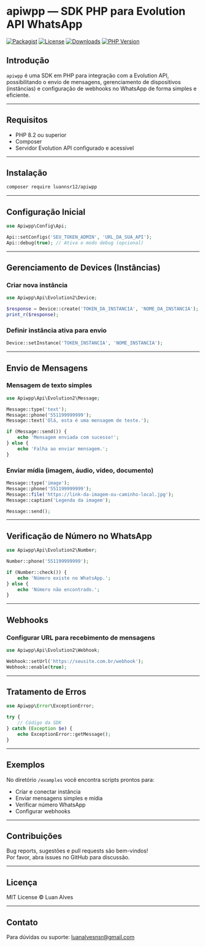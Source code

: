 
# apiwpp — SDK PHP para Evolution API WhatsApp

[![Packagist](https://img.shields.io/packagist/v/luannsr12/apiwpp.svg?style=flat)](https://packagist.org/packages/luannsr12/apiwpp)
[![License](https://img.shields.io/packagist/l/luannsr12/apiwpp.svg?style=flat)](LICENSE)
[![Downloads](https://img.shields.io/packagist/dt/luannsr12/apiwpp.svg?style=flat)](https://packagist.org/packages/luannsr12/apiwpp)
[![PHP Version](https://img.shields.io/packagist/php-v/luannsr12/apiwpp.svg?style=flat)](https://www.php.net/)

## Introdução

`apiwpp` é uma SDK em PHP para integração com a Evolution API, possibilitando o envio de mensagens, gerenciamento de dispositivos (instâncias) e configuração de webhooks no WhatsApp de forma simples e eficiente.

---

## Requisitos

- PHP 8.2 ou superior  
- Composer  
- Servidor Evolution API configurado e acessível  

---

## Instalação

```bash
composer require luannsr12/apiwpp
```

---

## Configuração Inicial

```php
use Apiwpp\Config\Api;

Api::setConfigs('SEU_TOKEN_ADMIN', 'URL_DA_SUA_API');
Api::debug(true); // Ativa o modo debug (opcional)
```

---

## Gerenciamento de Devices (Instâncias)

### Criar nova instância

```php
use Apiwpp\Api\Evolution2\Device;

$response = Device::create('TOKEN_DA_INSTANCIA', 'NOME_DA_INSTANCIA');
print_r($response);
```

### Definir instância ativa para envio

```php
Device::setInstance('TOKEN_INSTANCIA', 'NOME_INSTANCIA');
```

---

## Envio de Mensagens

### Mensagem de texto simples

```php
use Apiwpp\Api\Evolution2\Message;

Message::type('text');
Message::phone('551199999999');
Message::text('Olá, esta é uma mensagem de teste.');

if (Message::send()) {
    echo 'Mensagem enviada com sucesso!';
} else {
    echo 'Falha ao enviar mensagem.';
}
```

### Enviar mídia (imagem, áudio, vídeo, documento)

```php
Message::type('image');
Message::phone('551199999999');
Message::file('https://link-da-imagem-ou-caminho-local.jpg');
Message::caption('Legenda da imagem');

Message::send();
```

---

## Verificação de Número no WhatsApp

```php
use Apiwpp\Api\Evolution2\Number;

Number::phone('551199999999');

if (Number::check()) {
    echo 'Número existe no WhatsApp.';
} else {
    echo 'Número não encontrado.';
}
```

---

## Webhooks

### Configurar URL para recebimento de mensagens

```php
use Apiwpp\Api\Evolution2\Webhook;

Webhook::setUrl('https://seusite.com.br/webhook');
Webhook::enable(true);
```

---

## Tratamento de Erros

```php
use Apiwpp\Error\ExceptionError;

try {
    // Código da SDK
} catch (Exception $e) {
    echo ExceptionError::getMessage();
}
```

---

## Exemplos

No diretório `/examples` você encontra scripts prontos para:

- Criar e conectar instância  
- Enviar mensagens simples e mídia  
- Verificar número WhatsApp  
- Configurar webhooks  

---

## Contribuições

Bug reports, sugestões e pull requests são bem-vindos!  
Por favor, abra issues no GitHub para discussão.

---

## Licença

MIT License © Luan Alves

---

## Contato

Para dúvidas ou suporte: luanalvesnsr@gmail.com
